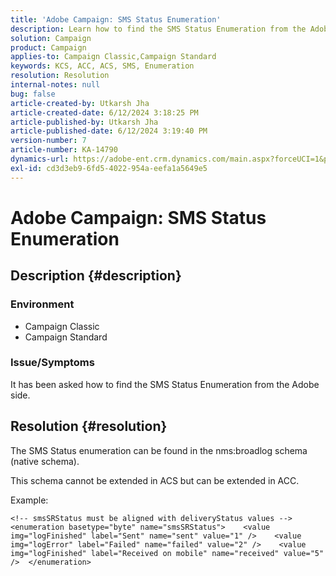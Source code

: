 ```yaml
---
title: 'Adobe Campaign: SMS Status Enumeration'
description: Learn how to find the SMS Status Enumeration from the Adobe side in Campaign Classic.
solution: Campaign
product: Campaign
applies-to: Campaign Classic,Campaign Standard
keywords: KCS, ACC, ACS, SMS, Enumeration
resolution: Resolution
internal-notes: null
bug: false
article-created-by: Utkarsh Jha
article-created-date: 6/12/2024 3:18:25 PM
article-published-by: Utkarsh Jha
article-published-date: 6/12/2024 3:19:40 PM
version-number: 7
article-number: KA-14790
dynamics-url: https://adobe-ent.crm.dynamics.com/main.aspx?forceUCI=1&pagetype=entityrecord&etn=knowledgearticle&id=346686fd-ce28-ef11-840a-00224808decd
exl-id: cd3d3eb9-6fd5-4022-954a-eefa1a5649e5
---
```

# Adobe Campaign: SMS Status Enumeration

## Description {#description}




### Environment



- Campaign Classic
- Campaign Standard




### Issue/Symptoms



It has been asked how to find the SMS Status Enumeration from the Adobe side.


## Resolution {#resolution}


The SMS Status enumeration can be found in the nms:broadlog schema (native schema).

This schema cannot be extended in ACS but can be extended in ACC.

Example:


```
<!-- smsSRStatus must be aligned with deliveryStatus values -->  <enumeration basetype="byte" name="smsSRStatus">    <value img="logFinished" label="Sent" name="sent" value="1" />    <value img="logError" label="Failed" name="failed" value="2" />    <value img="logFinished" label="Received on mobile" name="received" value="5" />  </enumeration>
```
